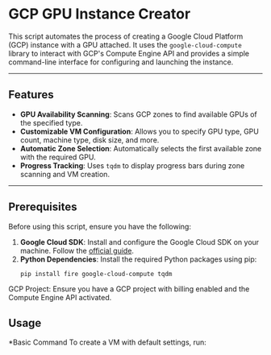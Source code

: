# GCP GPU Instance Creator

This script automates the process of creating a Google Cloud Platform (GCP) instance with a GPU attached. It uses the `google-cloud-compute` library to interact with GCP's Compute Engine API and provides a simple command-line interface for configuring and launching the instance.

---

## Features

- **GPU Availability Scanning**: Scans GCP zones to find available GPUs of the specified type.
- **Customizable VM Configuration**: Allows you to specify GPU type, GPU count, machine type, disk size, and more.
- **Automatic Zone Selection**: Automatically selects the first available zone with the required GPU.
- **Progress Tracking**: Uses `tqdm` to display progress bars during zone scanning and VM creation.

---

## Prerequisites

Before using this script, ensure you have the following:

1. **Google Cloud SDK**: Install and configure the Google Cloud SDK on your machine. Follow the [official guide](https://cloud.google.com/sdk/docs/install).
2. **Python Dependencies**: Install the required Python packages using pip:
   ```bash
   pip install fire google-cloud-compute tqdm

GCP Project: Ensure you have a GCP project with billing enabled and the Compute Engine API activated.

## Usage
*Basic Command
To create a VM with default settings, run:
